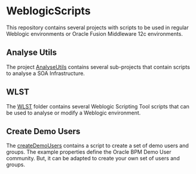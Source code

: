 # WeblogicScripts

This repository contains several projects with scripts to be used in regular Weblogic environments or Oracle Fusion Middleware 12c environments.

## Analyse Utils
The project [AnalyseUtils](AnalyseUtils/README.md) contains several sub-projects that contain scripts to analyse a SOA Infrastructure.

## WLST
The [WLST](WLST) folder contains several Weblogic Scripting Tool scripts that can be used to analyse or modify a Weblogic environment.

## Create Demo Users
The [createDemoUsers](createDemoUsers) contains a script to create a set of demo users and groups. The example properties define the Oracle BPM Demo User community. But, it can be adapted to create your own set of users and groups.